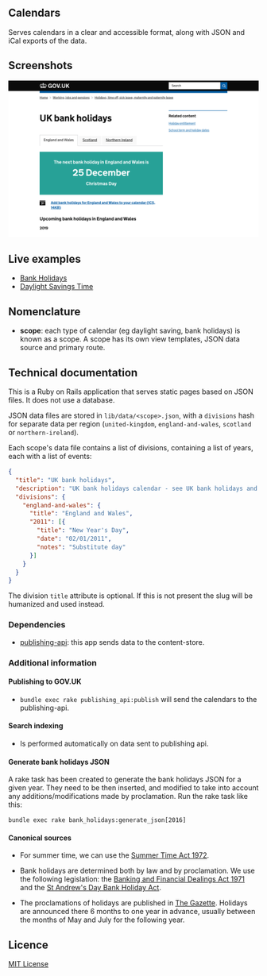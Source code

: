 ## Calendars

Serves calendars in a clear and accessible format, along with JSON and iCal exports of the data.

## Screenshots

![Screenshot](docs/screenshot.png)

## Live examples

- [Bank Holidays](https://www.gov.uk/bank-holidays)
- [Daylight Savings Time](https://www.gov.uk/when-do-the-clocks-change)

## Nomenclature

- **scope**: each type of calendar (eg daylight saving, bank holidays) is known as a scope. A scope has its own view templates, JSON data source and primary route.

## Technical documentation

This is a Ruby on Rails application that serves static pages based on JSON files. It does not use a database.

JSON data files are stored in `lib/data/<scope>.json`, with a `divisions` hash for separate data per region (`united-kingdom`, `england-and-wales`, `scotland` or `northern-ireland`).

Each scope's data file contains a list of divisions, containing a list of years, each with a list of events:

```json
{
  "title": "UK bank holidays",
  "description": "UK bank holidays calendar - see UK bank holidays and public holidays for 2012 and 2013",
  "divisions": {
    "england-and-wales": {
      "title": "England and Wales",
      "2011": [{
        "title": "New Year's Day",
        "date": "02/01/2011",
        "notes": "Substitute day"
      }]
    }
  }
}
```

The division `title` attribute is optional.  If this is not present the slug will be humanized and used instead.

### Dependencies

- [publishing-api](https://github.com/alphagov/publishing-api): this app sends data to the content-store.

### Additional information

#### Publishing to GOV.UK

- `bundle exec rake publishing_api:publish` will send the calendars to the
  publishing-api.

#### Search indexing

- Is performed automatically on data sent to publishing api.

#### Generate bank holidays JSON

A rake task has been created to generate the bank holidays JSON for a given year. They need to be then inserted, and modified to
take into account any additions/modifications made by proclamation.
Run the rake task like this:

    bundle exec rake bank_holidays:generate_json[2016]

#### Canonical sources

- For summer time, we can use the [Summer Time Act 1972](http://www.legislation.gov.uk/ukpga/1972/6).

- Bank holidays are determined both by law and by proclamation. We use the following legislation: the [Banking and Financial Dealings Act 1971](http://www.legislation.gov.uk/ukpga/1971/80/schedule/1)
and the [St Andrew's Day Bank Holiday Act](http://www.legislation.gov.uk/asp/2007/2/section/1).

- The proclamations of holidays are published in [The Gazette](https://www.thegazette.co.uk/all-notices/notice?noticetypes=1101&sort-by=latest-date&text="Banking+and+Financial").
Holidays are announced there 6 months to one year in advance, usually between the months of May and July for the following year.

## Licence

[MIT License](LICENCE.txt)
